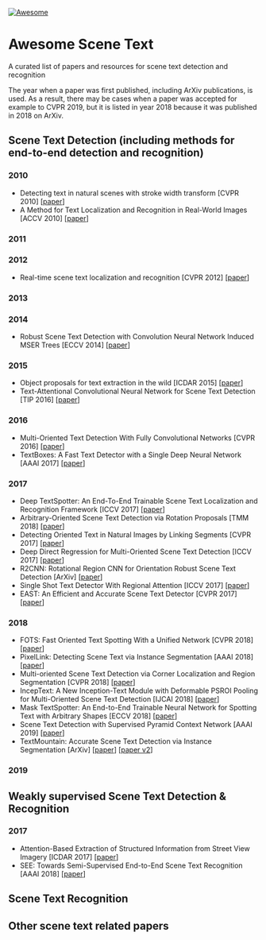 [![Awesome](https://cdn.rawgit.com/sindresorhus/awesome/d7305f38d29fed78fa85652e3a63e154dd8e8829/media/badge.svg)](https://github.com/sindresorhus/awesome)

# Awesome Scene Text
A curated list of papers and resources for scene text detection and recognition

The year when a paper was first published, including ArXiv publications, is used. As a result, there may be cases when a paper was accepted for example to CVPR 2019, but it is listed in year 2018 because it was published in 2018 on ArXiv.

## Scene Text Detection (including methods for end-to-end detection and recognition)

### 2010
- Detecting text in natural scenes with stroke width transform [CVPR 2010] [[paper](https://ieeexplore.ieee.org/abstract/document/5540041/)]
- A Method for Text Localization and Recognition in Real-World Images [ACCV 2010] [[paper](https://link.springer.com/chapter/10.1007/978-3-642-19318-7_60)]

### 2011

### 2012
- Real-time scene text localization and recognition [CVPR 2012] [[paper](https://ieeexplore.ieee.org/abstract/document/6248097/)]

### 2013

### 2014
- Robust Scene Text Detection with Convolution Neural Network Induced MSER Trees [ECCV 2014] [[paper](https://link.springer.com/chapter/10.1007/978-3-319-10593-2_33)]

### 2015
- Object proposals for text extraction in the wild [ICDAR 2015] [[paper](https://arxiv.org/abs/1509.02317)]
- Text-Attentional Convolutional Neural Network for Scene Text Detection [TIP 2016] [[paper](https://arxiv.org/abs/1510.03283)]

### 2016
- Multi-Oriented Text Detection With Fully Convolutional Networks [CVPR 2016] [[paper](https://arxiv.org/abs/1604.04018)]
- TextBoxes: A Fast Text Detector with a Single Deep Neural Network [AAAI 2017] [[paper](https://arxiv.org/abs/1611.06779)]

### 2017
- Deep TextSpotter: An End-To-End Trainable Scene Text Localization and Recognition Framework [ICCV 2017] [[paper](http://openaccess.thecvf.com/content_ICCV_2017/papers/Busta_Deep_TextSpotter_An_ICCV_2017_paper.pdf)]
- Arbitrary-Oriented Scene Text Detection via Rotation Proposals [TMM 2018] [[paper](https://arxiv.org/abs/1703.01086)]
- Detecting Oriented Text in Natural Images by Linking Segments [CVPR 2017] [[paper](https://arxiv.org/abs/1703.06520)]
- Deep Direct Regression for Multi-Oriented Scene Text Detection [ICCV 2017] [[paper](https://arxiv.org/abs/1703.08289)]
- R2CNN: Rotational Region CNN for Orientation Robust Scene Text Detection [ArXiv] [[paper](https://arxiv.org/abs/1706.09579)]
- Single Shot Text Detector With Regional Attention [ICCV 2017] [[paper](https://arxiv.org/abs/1709.00138)]
- EAST: An Efficient and Accurate Scene Text Detector [CVPR 2017] [[paper](https://arxiv.org/abs/1704.03155)]

### 2018
- FOTS: Fast Oriented Text Spotting With a Unified Network [CVPR 2018] [[paper](https://arxiv.org/abs/1801.01671)]
- PixelLink: Detecting Scene Text via Instance Segmentation [AAAI 2018] [[paper](https://arxiv.org/abs/1801.01315)]
- Multi-oriented Scene Text Detection via Corner Localization and Region Segmentation [CVPR 2018] [[paper](https://arxiv.org/abs/1802.08948)]
- IncepText: A New Inception-Text Module with Deformable PSROI Pooling for Multi-Oriented Scene Text Detection [IJCAI 2018] [[paper](https://arxiv.org/abs/1805.01167)]
- Mask TextSpotter: An End-to-End Trainable Neural Network for Spotting Text with Arbitrary Shapes [ECCV 2018] [[paper](https://arxiv.org/abs/1807.02242)]
- Scene Text Detection with Supervised Pyramid Context Network [AAAI 2019] [[paper](http://arxiv.org/abs/1811.08605)]
- TextMountain: Accurate Scene Text Detection via Instance Segmentation [ArXiv] [[paper](https://arxiv.org/abs/1811.12786)] [[paper v2](https://arxiv.org/abs/1903.12473)]

### 2019

## Weakly supervised Scene Text Detection & Recognition

### 2017
- Attention-Based Extraction of Structured Information from Street View Imagery [ICDAR 2017] [[paper](https://arxiv.org/abs/1704.03549)]
- SEE: Towards Semi-Supervised End-to-End Scene Text Recognition [AAAI 2018] [[paper](https://arxiv.org/abs/1712.05404)]

## Scene Text Recognition

## Other scene text related papers
